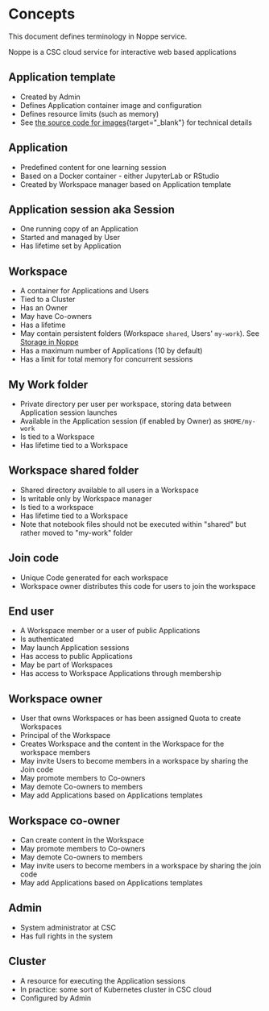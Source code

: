 # Concepts

This document defines terminology in Noppe service.

Noppe is a CSC cloud service for interactive web based applications

## Application template

- Created by Admin
- Defines Application container image and configuration
- Defines resource limits (such as memory)
- See [the source code for images](https://github.com/CSCfi/noppe-public-images/tree/master/builds){target="_blank"} 
  for technical details

## Application

- Predefined content for one learning session
- Based on a Docker container - either JupyterLab or RStudio
- Created by Workspace manager based on Application template

## Application session aka Session

- One running copy of an Application
- Started and managed by User
- Has lifetime set by Application

## Workspace

- A container for Applications and Users
- Tied to a Cluster
- Has an Owner
- May have Co-owners
- Has a lifetime
- May contain persistent folders (Workspace `shared`, Users' `my-work`). See [Storage in Noppe](data_persistence.md)
- Has a maximum number of Applications (10 by default)
- Has a limit for total memory for concurrent sessions

## My Work folder

- Private directory per user per workspace, storing data between Application session launches
- Available in the Application session (if enabled by Owner) as `$HOME/my-work`
- Is tied to a Workspace
- Has lifetime tied to a Workspace

## Workspace shared folder

- Shared directory available to all users in a Workspace
- Is writable only by Workspace manager
- Is tied to a workspace
- Has lifetime tied to a Workspace
- Note that notebook files should not be executed within "shared" but rather moved to "my-work" folder

## Join code

- Unique Code generated for each workspace
- Workspace owner distributes this code for users to join the workspace

## End user

- A Workspace member or a user of public Applications
- Is authenticated
- May launch Application sessions
- Has access to public Applications
- May be part of Workspaces
- Has access to Workspace Applications through membership

## Workspace owner

- User that owns Workspaces or has been assigned Quota to create Workspaces 
- Principal of the Workspace
- Creates Workspace and the content in the Workspace for the workspace members
- May invite Users to become members in a workspace by sharing the Join code
- May promote members to Co-owners
- May demote Co-owners to members
- May add Applications based on Applications templates

## Workspace co-owner

- Can create content in the Workspace
- May promote members to Co-owners
- May demote Co-owners to members
- May invite users to become members in a workspace by sharing the join code
- May add Applications based on Applications templates

## Admin

- System administrator at CSC
- Has full rights in the system

## Cluster

- A resource for executing the Application sessions
- In practice: some sort of Kubernetes cluster in CSC cloud
- Configured by Admin
